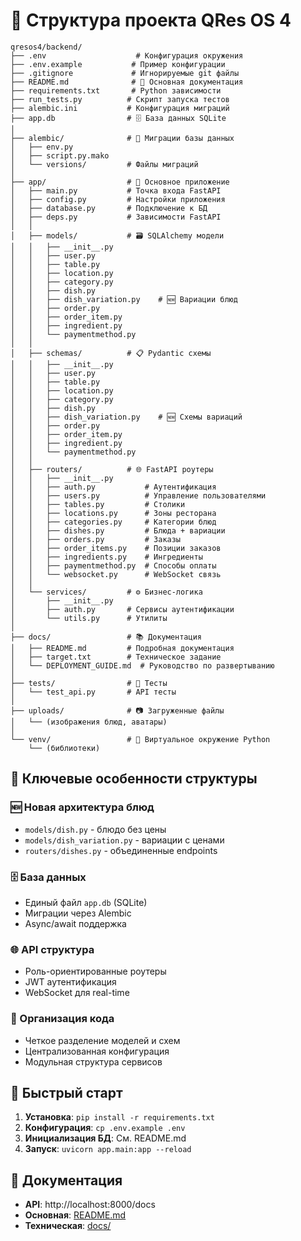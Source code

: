 # 📁 Структура проекта QRes OS 4

```
qresos4/backend/
├── .env                    # Конфигурация окружения
├── .env.example           # Пример конфигурации
├── .gitignore             # Игнорируемые git файлы
├── README.md              # 📖 Основная документация
├── requirements.txt       # Python зависимости
├── run_tests.py          # Скрипт запуска тестов
├── alembic.ini           # Конфигурация миграций
├── app.db                # 🗄️ База данных SQLite
│
├── alembic/              # 🔄 Миграции базы данных
│   ├── env.py
│   ├── script.py.mako
│   └── versions/         # Файлы миграций
│
├── app/                  # 🚀 Основное приложение
│   ├── main.py           # Точка входа FastAPI
│   ├── config.py         # Настройки приложения
│   ├── database.py       # Подключение к БД
│   ├── deps.py           # Зависимости FastAPI
│   │
│   ├── models/           # 🗃️ SQLAlchemy модели
│   │   ├── __init__.py
│   │   ├── user.py
│   │   ├── table.py
│   │   ├── location.py
│   │   ├── category.py
│   │   ├── dish.py
│   │   ├── dish_variation.py    # 🆕 Вариации блюд
│   │   ├── order.py
│   │   ├── order_item.py
│   │   ├── ingredient.py
│   │   └── paymentmethod.py
│   │
│   ├── schemas/          # 📋 Pydantic схемы
│   │   ├── __init__.py
│   │   ├── user.py
│   │   ├── table.py
│   │   ├── location.py
│   │   ├── category.py
│   │   ├── dish.py
│   │   ├── dish_variation.py    # 🆕 Схемы вариаций
│   │   ├── order.py
│   │   ├── order_item.py
│   │   ├── ingredient.py
│   │   └── paymentmethod.py
│   │
│   ├── routers/          # 🌐 FastAPI роутеры
│   │   ├── __init__.py
│   │   ├── auth.py           # Аутентификация
│   │   ├── users.py          # Управление пользователями
│   │   ├── tables.py         # Столики
│   │   ├── locations.py      # Зоны ресторана
│   │   ├── categories.py     # Категории блюд
│   │   ├── dishes.py         # Блюда + вариации
│   │   ├── orders.py         # Заказы
│   │   ├── order_items.py    # Позиции заказов
│   │   ├── ingredients.py    # Ингредиенты
│   │   ├── paymentmethod.py  # Способы оплаты
│   │   └── websocket.py      # WebSocket связь
│   │
│   └── services/         # ⚙️ Бизнес-логика
│       ├── __init__.py
│       ├── auth.py       # Сервисы аутентификации
│       └── utils.py      # Утилиты
│
├── docs/                 # 📚 Документация
│   ├── README.md         # Подробная документация
│   ├── target.txt        # Техническое задание
│   └── DEPLOYMENT_GUIDE.md  # Руководство по развертыванию
│
├── tests/                # 🧪 Тесты
│   └── test_api.py       # API тесты
│
├── uploads/              # 📷 Загруженные файлы
│   └── (изображения блюд, аватары)
│
└── venv/                 # 🐍 Виртуальное окружение Python
    └── (библиотеки)
```

## 🔑 Ключевые особенности структуры

### 🆕 Новая архитектура блюд
- `models/dish.py` - блюдо без цены
- `models/dish_variation.py` - вариации с ценами
- `routers/dishes.py` - объединенные endpoints

### 🗄️ База данных
- Единый файл `app.db` (SQLite)
- Миграции через Alembic
- Async/await поддержка

### 🌐 API структура
- Роль-ориентированные роутеры
- JWT аутентификация  
- WebSocket для real-time

### 📁 Организация кода
- Четкое разделение моделей и схем
- Централизованная конфигурация
- Модульная структура сервисов

## 🚀 Быстрый старт

1. **Установка**: `pip install -r requirements.txt`
2. **Конфигурация**: `cp .env.example .env`
3. **Инициализация БД**: См. README.md
4. **Запуск**: `uvicorn app.main:app --reload`

## 📖 Документация

- **API**: http://localhost:8000/docs
- **Основная**: [README.md](README.md)
- **Техническая**: [docs/](docs/)
